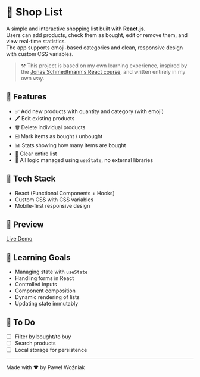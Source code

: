 # 🛒 Shop List

A simple and interactive shopping list built with **React.js**.  
Users can add products, check them as bought, edit or remove them, and view real-time statistics.  
The app supports emoji-based categories and clean, responsive design with custom CSS variables.

> ⚒️ This project is based on my own learning experience, inspired by the [Jonas Schmedtmann's React course](https://www.udemy.com/course/the-ultimate-react-course/), and written entirely in my own way.

## 🚀 Features

- ✅ Add new products with quantity and category (with emoji)
- 🖊️ Edit existing products
- 🗑️ Delete individual products
- ☑️ Mark items as bought / unbought
- 📊 Stats showing how many items are bought
- 🧹 Clear entire list
- 💾 All logic managed using `useState`, no external libraries

## 📂 Tech Stack

- React (Functional Components + Hooks)
- Custom CSS with CSS variables
- Mobile-first responsive design

## 📸 Preview

[Live Demo](https://your-vercel-or-github-pages-link.com)

## 🧠 Learning Goals

- Managing state with `useState`
- Handling forms in React
- Controlled inputs
- Component composition
- Dynamic rendering of lists
- Updating state immutably

## 📌 To Do

- [ ] Filter by bought/to buy
- [ ] Search products
- [ ] Local storage for persistence

---

Made with ❤️ by Paweł Woźniak
